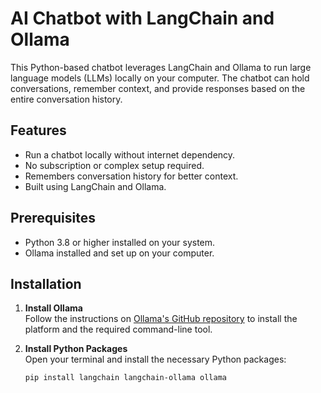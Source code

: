 # AI Chatbot with LangChain and Ollama

This Python-based chatbot leverages LangChain and Ollama to run large language models (LLMs) locally on your computer. The chatbot can hold conversations, remember context, and provide responses based on the entire conversation history.

## Features
- Run a chatbot locally without internet dependency.
- No subscription or complex setup required.
- Remembers conversation history for better context.
- Built using LangChain and Ollama.

## Prerequisites
- Python 3.8 or higher installed on your system.
- Ollama installed and set up on your computer.

## Installation

1. **Install Ollama**  
   Follow the instructions on [Ollama's GitHub repository](https://github.com/ollama/ollama) to install the platform and the required command-line tool.

2. **Install Python Packages**  
   Open your terminal and install the necessary Python packages:

   ```bash
   pip install langchain langchain-ollama ollama
